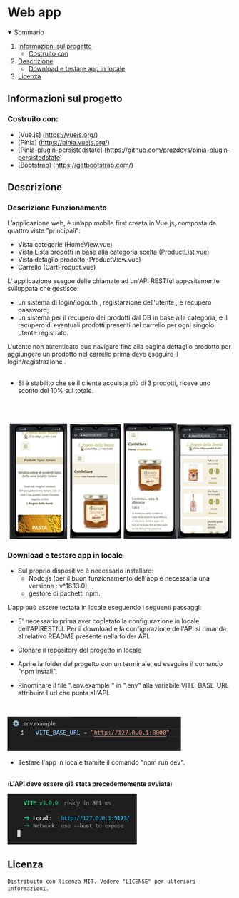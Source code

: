 <h1 algin="center">Web app</h1>

<details open="open">
  <summary>Sommario</summary>
  <ol>
    <li>
      <a href="#informazioni-sul-progetto">Informazioni sul progetto</a>
      <ul>
        <li><a href="#costruito-con">Costruito con</a></li>
      </ul>
    </li>
   <li><a href="#descrizione">Descrizione</a>
     <ul>
        <li><a href="#Download-e-testare-app-in-locale">Download e testare app in locale</a></li>
      </ul>
    </li>
   <li><a href="#licenza">Licenza</a></li>
  <ol>
</details>

<!-- Informazioni sul progetto-->

## Informazioni sul progetto
#### <h3>Costruito con:</h3>

- [Vue.js] (https://vuejs.org/)
- [Pinia] (https://pinia.vuejs.org/)
- [Pinia-plugin-persistedstate] (https://github.com/prazdevs/pinia-plugin-persistedstate)
- [Bootstrap] (https://getbootstrap.com/)

<!--Descrizione-->

## Descrizione

### Descrizione Funzionamento

L’applicazione web, è un’app mobile first creata in Vue.js, composta da quattro viste "principali":

 - Vista categorie  (HomeView.vue)
 - Vista Lista prodotti in base alla categoria scelta (ProductList.vue)
 - Vista detaglio prodotto (ProductView.vue)
 - Carrello (CartProduct.vue)

L' applicazione esegue delle chiamate ad un'API RESTful appositamente sviluppata che gestisce:
 -  un sistema di login/logouth , registarzione dell'utente , e recupero password;
 - un sistema per il recupero dei prodotti dal DB in base alla categoria, e il recupero di eventuali prodotti presenti nel carrello per ogni singolo utente registrato.

L'utente non autenticato puo navigare fino alla pagina dettaglio prodotto per aggiungere un prodotto nel carrello prima deve eseguire il  login/registrazione .
</br>
</br>

- Si è stabilito che sè il cliente acquista più di 3 prodotti, riceve uno sconto del 10% sul totale.
</br>
</br>

![](../IMG_README/imgdescr.png) 

### Download e testare app in locale

- Sul proprio dispositivo è necessario installare: 
   - Nodo.js (per il buon funzionamento dell'app è necessaria una versione : v^16.13.0)
   - gestore di pachetti npm. 

L'app può essere testata in locale eseguendo i seguenti passaggi:

- E' necessario prima aver copletato la configurazione in locale dell'APIRESTful. Per il download e la configurazione dell'API si rimanda al relativo README presente nella folder API.

- Clonare il repository del progetto in locale 

- Aprire la folder del progetto con un terminale, ed eseguire il comando "npm install".
- Rinominare il file ".env.example " in ".env"  alla variabile VITE_BASE_URL attribuire l'url che punta all'API.
</br>

![](../IMG_README/vite_base_url.png)

- Testare l'app in locale tramite il comando "npm run dev".
</br>
(<b>L'API deve essere già stata precedentemente avviata</b>)


![](../IMG_README/run.png)

## Licenza

    Distribuito con licenza MIT. Vedere "LICENSE" per ulteriori informazioni.

